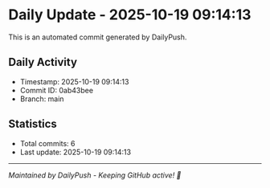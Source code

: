 # Daily Update - 2025-10-19 09:14:13

This is an automated commit generated by DailyPush.

## Daily Activity
- Timestamp: 2025-10-19 09:14:13
- Commit ID: 0ab43bee
- Branch: main

## Statistics
- Total commits: 6
- Last update: 2025-10-19 09:14:13

---
*Maintained by DailyPush - Keeping GitHub active! 🚀*

